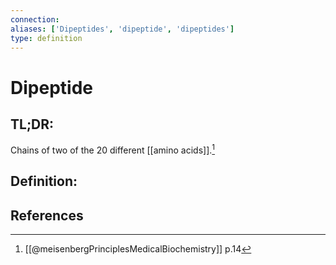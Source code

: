 ```yaml
---
connection:
aliases: ['Dipeptides', 'dipeptide', 'dipeptides']
type: definition
---
```


# Dipeptide

## TL;DR:
Chains of two of the 20 different [[amino acids]].[^1]

## Definition:


## References
[^1]: [[@meisenbergPrinciplesMedicalBiochemistry]] p.14